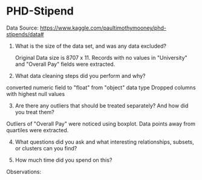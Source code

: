 # PHD-Stipend
Data Source: https://www.kaggle.com/paultimothymooney/phd-stipends/data#


1) What is the size of the data set, and was any data excluded?

   Original Data size is 8707 x 11. Records with no values in "University" and "Overall Pay" fields were extracted. 


2) What data cleaning steps did you perform and why?		
  
  converted numeric field to "float" from "object" data type
  Dropped columns with highest null values
  
  
3) Are there any outliers that should be treated separately? And how did you treat them?	

  Outliers of "Overall Pay" were noticed using boxplot. Data points away from quartiles were extracted.
  
  
4) What questions did you ask and what interesting relationships, subsets, or clusters can you find?	


5) How much time did you spend on this?								


Observations:

